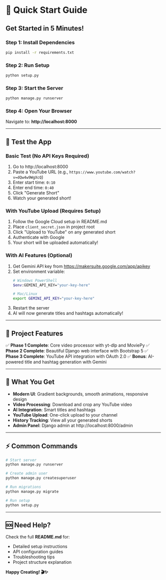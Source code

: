 # 🚀 Quick Start Guide

## Get Started in 5 Minutes!

### Step 1: Install Dependencies
```bash
pip install -r requirements.txt
```

### Step 2: Run Setup
```bash
python setup.py
```

### Step 3: Start the Server
```bash
python manage.py runserver
```

### Step 4: Open Your Browser
Navigate to: **http://localhost:8000**

---

## 🎯 Test the App

### Basic Test (No API Keys Required)
1. Go to http://localhost:8000
2. Paste a YouTube URL (e.g., `https://www.youtube.com/watch?v=dQw4w9WgXcQ`)
3. Enter start time: `0:10`
4. Enter end time: `0:40`
5. Click "Generate Short"
6. Watch your generated short!

### With YouTube Upload (Requires Setup)
1. Follow the Google Cloud setup in README.md
2. Place `client_secret.json` in project root
3. Click "Upload to YouTube" on any generated short
4. Authenticate with Google
5. Your short will be uploaded automatically!

### With AI Features (Optional)
1. Get Gemini API key from https://makersuite.google.com/app/apikey
2. Set environment variable:
   ```bash
   # Windows PowerShell
   $env:GEMINI_API_KEY="your-key-here"
   
   # Mac/Linux
   export GEMINI_API_KEY="your-key-here"
   ```
3. Restart the server
4. AI will now generate titles and hashtags automatically!

---

## 📁 Project Features

✅ **Phase 1 Complete**: Core video processor with yt-dlp and MoviePy
✅ **Phase 2 Complete**: Beautiful Django web interface with Bootstrap 5
✅ **Phase 3 Complete**: YouTube API integration with OAuth 2.0
✅ **Bonus**: AI-powered title and hashtag generation with Gemini

---

## 🎨 What You Get

- **Modern UI**: Gradient backgrounds, smooth animations, responsive design
- **Video Processing**: Download and crop any YouTube video
- **AI Integration**: Smart titles and hashtags
- **YouTube Upload**: One-click upload to your channel
- **History Tracking**: View all your generated shorts
- **Admin Panel**: Django admin at http://localhost:8000/admin

---

## ⚡ Common Commands

```bash
# Start server
python manage.py runserver

# Create admin user
python manage.py createsuperuser

# Run migrations
python manage.py migrate

# Run setup
python setup.py
```

---

## 🆘 Need Help?

Check the full **README.md** for:
- Detailed setup instructions
- API configuration guides
- Troubleshooting tips
- Project structure explanation

**Happy Creating! 🎬✨**
